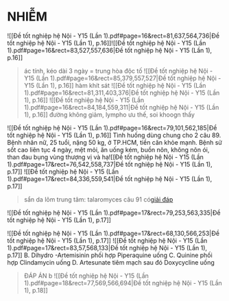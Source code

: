 # NHIỄM
![[Đề tốt nghiệp hệ Nội - Y15 (Lần 1).pdf#page=16&rect=81,637,564,736|Đề tốt nghiệp hệ Nội - Y15 (Lần 1), p.16]]![[Đề tốt nghiệp hệ Nội - Y15 (Lần 1).pdf#page=16&rect=83,527,557,636|Đề tốt nghiệp hệ Nội - Y15 (Lần 1), p.16]]
> ác tính, kéo dài 3 ngày = trung hòa độc tố
![[Đề tốt nghiệp hệ Nội - Y15 (Lần 1).pdf#page=16&rect=85,379,557,527|Đề tốt nghiệp hệ Nội - Y15 (Lần 1), p.16]]
> hàm khít sát
![[Đề tốt nghiệp hệ Nội - Y15 (Lần 1).pdf#page=16&rect=81,311,403,376|Đề tốt nghiệp hệ Nội - Y15 (Lần 1), p.16]]
![[Đề tốt nghiệp hệ Nội - Y15 (Lần 1).pdf#page=16&rect=84,184,559,311|Đề tốt nghiệp hệ Nội - Y15 (Lần 1), p.16]]
> đường không giảm, lympho ưu thế, soi khoogn thấy

![[Đề tốt nghiệp hệ Nội - Y15 (Lần 1).pdf#page=16&rect=79,101,562,185|Đề tốt nghiệp hệ Nội - Y15 (Lần 1), p.16]]
Tình huống dùng chung cho 2 câu 
89. Bệnh nhân nữ, 25 tuổi, nặng 50 kg, ở TP.HCM, tiền căn khỏe mạnh. Bệnh sử sốt cao liên tục 4 ngày, mệt mỏi, ăn uống kém, buồn nôn, không nôn ói, than đau bụng vùng thượng vị và hạ![[Đề tốt nghiệp hệ Nội - Y15 (Lần 1).pdf#page=17&rect=76,542,558,737|Đề tốt nghiệp hệ Nội - Y15 (Lần 1), p.17]]
![[Đề tốt nghiệp hệ Nội - Y15 (Lần 1).pdf#page=17&rect=84,336,559,541|Đề tốt nghiệp hệ Nội - Y15 (Lần 1), p.17]]
> sẩn da lõm trung tâm: talaromyces
> câu 91 có[giải đáp](https://i.imgur.com/gX18cgF.png)

![[Đề tốt nghiệp hệ Nội - Y15 (Lần 1).pdf#page=17&rect=79,253,563,335|Đề tốt nghiệp hệ Nội - Y15 (Lần 1), p.17]]

![[Đề tốt nghiệp hệ Nội - Y15 (Lần 1).pdf#page=17&rect=68,130,566,253|Đề tốt nghiệp hệ Nội - Y15 (Lần 1), p.17]]
![[Đề tốt nghiệp hệ Nội - Y15 (Lần 1).pdf#page=17&rect=83,57,568,133|Đề tốt nghiệp hệ Nội - Y15 (Lần 1), p.17]]
B. Dihydro -Artemisinin phối hợp Piperaquine uống
C. Quinine phối hợp Clindamycin uống 
D. Artesunate tiêm mạch sau đó Doxycycline uống
>ĐÁP ÁN b 
>![[Đề tốt nghiệp hệ Nội - Y15 (Lần 1).pdf#page=18&rect=77,569,566,694|Đề tốt nghiệp hệ Nội - Y15 (Lần 1), p.18]]
>
